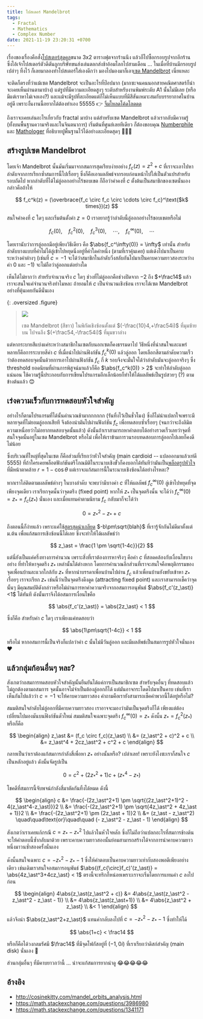 ```yaml
---
title: โปสเตอร์ Mandelbrot
tags:
  - Fractal
  - Mathematics
  - Complex Number
date: 2021-11-19 23:20:31 +0700
---
```


เรื่องของเรื่องคือสั่ง[โปสเตอร์สุดคูล][euclid poster]ขนาด 3x2 ตารางฟุตจากร้านนึง แล้วก็ไปซื้อกรอบรูปจากอีกร้าน ซึ่งไอ้เจ้าโปสเตอร์ตัวดีดันถูกบริษัทขนส่งเล่นตลกส่งช้าอ้อมโลกไปสามเดือน ... ในเมื่อที่บ้านมีกรอบรูปเปล่าๆ ทิ้งไว้ ก็เลยมาลองทำโปสเตอร์ใส่เองดีกว่า มองไปมองมาก็เอา[เซต Mandelbrot][mandelbrot set] เนี่ยแหละ

จะติดก็ตรงที่ว่าแม้เซต Mandelbrot จะเป็นอะไรที่ป๊อปมาก (มากซะจนคนนอกสายคณิตศาสตร์ก็น่าจะเคยเห็นผ่านตามาบ้าง) แต่รูปที่มีความละเอียดสูงๆ ระดับสำหรับงานพิมพ์ระดับ A1 นั้นไม่มีเลย (หรือมีแต่เราหาไม่เจอเอง?) และแม้จะมีรูปที่ละเอียดแต่ก็ไม่เห็นแบบที่มีสีสันเหมาะสมกับบรรยากาศในบ้านอยู่ดี เพราะงั้นงานนี้อยากได้ต้องทำเอง 55555 👉 [จิ้มโหลดโค้ดโลดดด][github neizod/poster]

ถึงเราจะเคยเล่นอะไรเกี่ยวกับ fractal มาบ้าง แต่สำหรับเซต Mandelbrot แล้วเรากลับมีความรู้ (ทั้งบนพื้นฐานความจริงและในจินตนาการ) เริ่มต้นที่ศูนย์เลยทีเดียว ก็ต้องขอบคุณ [Numberphile][numberphile video] และ [Mathologer][mathologer video] ที่อธิบายปูพื้นฐานไว้ได้อย่างละเอียดสุดๆ 👏👏👏

## สร้างรูปเซต Mandelbrot

โดยเจ้า Mandelbrot นั้นมันเริ่มมาจากสมการสุดเรียบง่ายอย่าง $f_c(z) = z^2+c$ ที่เราจะเอาไปหาลำดับจากการเรียกซ้ำสมการนี้ไปเรื่อยๆ ซึ่งก็คือเอาผลลัพธ์จากรอบก่อนหน้าไปใส่เป็นตัวแปรสำหรับรอบถัดไป หากลำดับที่ได้ไม่ลู่ออกอย่างไร้ขอบเขต ก็ถือว่าค่าคงที่ $c$ ตั้งต้นเป็นสมาชิกของเซตนั่นเอง กล่าวคือถ้าให้

$$
f_c^k(z) = (\overbrace{f_c \circ f_c \circ \cdots \circ f_c}^\text{$k$ times})(z)
$$

สนใจค่าคงที่ $c$ ใดๆ และเริ่มต้นตั้งค่า $z=0$ เราอยากรู้ว่าลำดับนี้ลู่ออกอย่างไร้ขอบเขตหรือไม่

$$
f_c(0),\quad
f_c^2(0),\quad
f_c^3(0),\quad
\cdots,\quad
f_c^\infty(0),\quad
\cdots
$$

โดยเรานับว่าการลู่ออกมีอยู่เพียงวิธีเดียว คือ $\abs{f_c^\infty(0)} = \infty$ เท่านั้น สำหรับลำดับบางแบบที่ค่าไม่ได้ลู่เข้าไปหยุดนิ่งอยู่ที่ค่าใดค่าหนึ่ง (ตามที่เราคุ้นเคย) แต่เด้งไปมาเป็นคาบระหว่างค่าต่างๆ (เช่นที่ $c={-}1$ จะได้ว่าสมาชิกในลำดับวิ่งสลับกันไปมาเป็นคาบความยาวสองระหว่างค่า $0$ และ $-1$) จะไม่ถือว่าลู่ออกแต่อย่างใด

เห็นได้ไม่ยากว่า สำหรับจำนวนจริง $c$ ใดๆ ช่วงที่ไม่ลู่ออกคือช่วงปิดจาก $-2$ ถึง $+\frac14$ แล้วเราจะสนใจแค่จำนวนจริงทำไมหละ ถ้ายอมให้ $c$ เป็นจำนวนเชิงซ้อน เราจะได้เซต Mandelbrot อย่างที่คุ้นเคยกันดีนั่นเอง

{: .oversized .figure}
> ![](/images/math/mandelbrot.png)
>
> เซต Mandelbrot (สีขาว) ในพิกัดเชิงซ้อนตั้งแต่ $(-\frac{10}4,+\frac54i)$ ที่มุมซ้ายบน ไปจนถึง $(+\frac54,-\frac54i)$ ที่มุมขวาล่าง

แต่หากระบายสีแบ่งแค่ระหว่างสมาชิกในเซตกับนอกเซตก็คงธรรมดาไป วิธีหนึ่งที่น่าสนใจและแพร่หลายก็คือการระบายสีค่า $c$ ที่เมื่อนำไปผ่านฟังก์ชัน $f_c^k(0)$ แล้วลู่ออก โดยเลือกสีตามลำดับความเร็วว่าต้องทดสอบจุดนั้นด้วยการเอาไปผ่านฟังก์ชัน $f_c$ กี่ $k$ รอบจึงจะมั่นใจได้ว่าลำดับมันจะลู่ออกจริงๆ ซึ่ง threshold ยอดนิยมที่ผ่านการพิสูจน์มาแล้วก็คือ $\abs{f_c^k(0)} > 2$ จะทำให้ลำดับลู่ออกแน่นอน ใช้ความรู้นี้ประกอบกับการเขียนโปรแกรมอีกเล็กน้อยก็ทำให้ได้ผลลัพธ์เป็นรูปสวยๆ (?) ตามข้างต้นแล้ว 😊


## เร่งความเร็วกับการทดสอบหัวใจสำคัญ

อย่างไรก็ตามโปรแกรมที่ได้นั้นคำนวณช้ามากกกกกก (รันทิ้งไว้เป็นชั่วโมง) ซึ่งก็ไม่น่าแปลกใจเพราะมีหลายจุดที่ไม่ยอมลู่ออกเสียที จึงต้องนำมันไปผ่านฟังก์ชัน $f_c$ เพื่อทดสอบซ้ำเรื่อยๆ (จนกว่าจะถึงลิมิตความเหนื่อยว่าไม่อยากทดสอบจุดนั้นแล้ว) ดังนั้นถ้าเราสามารถหาคำตอบได้อย่างรวดเร็วเลยว่าจุดที่สนใจจุดนั้นอยู่ในเซต Mandelbrot หรือไม่ เพื่อให้เราข้ามการวนรอบทดสอบการลู่ออกไปเลยก็คงดีไม่น้อย

ซึ่งบริเวณที่ใหญ่ที่สุดในเซต ก็คือส่วนที่เรียกว่าหัวใจสำคัญ (main cardioid -- แปลออกมาแล้วเท่ดี 5555) ที่ถ้าใครเคยพล็อตฟังก์ชันตรีโกณมิติในระนาบเชิงขั้วก็คงบอกได้ทันทีว่ามันเป็น[พล็อตรูปหัวใจ][cardioid]ที่มีหน้าตาคล้าย $r=1-\cos\theta$ แต่เราจะแก้สมการนี้ในระนาบเชิงซ้อนได้อย่างไรหละ?

หากเราไล่ติดตามผลลัพธ์ต่างๆ ในบางลำดับ จะพบว่ามีบางค่า $c$ ที่ให้ผลลัพธ์ $f_c^\infty(0)$ ลู่เข้าไปหยุดที่จุดเพียงจุดเดียว เราเรียกจุดนั้นว่าจุดตรึง (fixed point) หากให้ $z_\ast$ เป็นจุดตรึงนั้น จะได้ว่า $f_c^\infty(0) = z_\ast = f_c(z_\ast)$ นั่นเอง และเมื่อแทนค่าตามนิยาม $f_c$ กลับมาก็จะได้ว่า

$$
0 = z_\ast^2 - z_\ast + c
$$

ถึงตอนนี้ก็ง่ายแล้ว เพราะแค่ใช้[สูตรสุดน่าเกลียด][quadratic formula] $-b\pm\sqrt{blah}$ ที่เรารู้จักกันไม่ดีมาตั้งแต่ม.ต้น เพื่อแก้สมการเชิงซ้อนนี้ได้เลย ซึ่งจะทำให้ได้ผลลัพธ์ว่า

$$
z_\ast = \frac{1 \pm \sqrt{1-4c}}{2}
$$

แต่นี่ยังเป็นแค่ครึ่งทางการคำนวณ เพราะสิ่งที่เราต้องการหาจริงๆ คือค่า $c$ ที่สอดคล้องกับเงื่อนไขบางอย่าง ที่ทำให้หาจุดตรึง $z_\ast$ เหล่านั้นได้ต่างหาก โดยการคำนวณอีกส่วนที่เราจะสนใจคือพฤติกรรมของจุดเพื่อนบ้านละแวกใกล้กับ $z_\ast$ ที่หากนำบรรดาเพื่อนบ้านไปผ่าน $f_c$ แล้วเพื่อนบ้านยังขยับเข้าหา $z_\ast$ เรื่อยๆ เราจะเรียก $z_\ast$ เช่นนี้ว่าเป็นจุดตรึงดึงดูด (attracting fixed point) และเราสามารถเช็คว่าจุดนั้นๆ มีคุณสมบัติดังกล่าวหรือไม่ผ่านการหาค่าความจริงจากอสมการอนุพันธ์ $\abs{f_c'(z_\ast)}<1$ ได้ทันที ดังนั้นเราจึงได้อสมการเงื่อนไขคือ

$$
\abs{f_c'(z_\ast)} = \abs{2z_\ast} < 1
$$

ซึ่งก็คือ สำหรับค่า $c$ ใดๆ เราเพียงแค่ทดสอบว่า

$$
\abs{1\pm\sqrt{1-4c}} < 1
$$

หรือไม่ หากอสมการนี้เป็นจริงก็แปลว่าค่า $c$ นั้นไม่มีวันลู่ออก และมีผลลัพธ์เป็นสมการรูปหัวใจนั่นเอง ❤️


## แล้วกลุ่มก้อนอื่นๆ หละ?

สังเกตว่าอสมการทดสอบหัวใจสำคัญนั้นยืนยันได้แค่การเป็นสมาชิกเซต สำหรับจุดอื่นๆ ที่ทดสอบแล้วไม่ถูกต้องตามอสมการ จุดนั้นอาจไม่จำเป็นต้องลู่ออกก็ได้ แต่มันอาจกระโดดไปมาเป็นคาบ เช่นที่เราเห็นกันไปแล้วว่า $c=-1$ จะให้คาบความยาวสอง คำถามคือเรายังสามารถเช็คค่าพวกนี้ได้อยู่หรือไม่?

สมมติสนใจลำดับไม่ลู่ออกที่มีคาบความยาวสอง เราอาจจะมองว่ามันเป็นจุดตรึงก็ได้ เพียงแต่ต้องเปลี่ยนไปมองมันบนฟังก์ชันตัวใหม่ สมมติสนใจเฉพาะจุดตรึง $f_c^\infty(0)=z_*$ ดังนั้น $z_\ast = f_c^2(z_\ast)$ หรือก็คือ

$$
\begin{align}
z_\ast &= (f_c \circ f_c)(z_\ast) \\
       &= (z_\ast^2 + c)^2 + c \\
       &= z_\ast^4 + 2cz_\ast^2 + c^2 + c
\end{align}
$$

กลายเป็นว่าเราต้องแก้สมการกำลังสี่เพื่อหา $z_\ast$ อย่างนั้นหรือ? เปล่าเลย! เพราะยังไงซะเราก็สนใจ $c$ เป็นหลักอยู่แล้ว ดังนั้นจัดรูปเป็น

$$
0 = c^2 + (2z_\ast^2+1)c + (z_\ast^4-z_\ast)
$$

โชคดีที่สมการนี้จับพจน์กำลังสี่มาตัดกันทิ้งได้หมด ดังนี้

$$
\begin{align}
c &= \frac{-(2z_\ast^2+1) \pm \sqrt{(2z_\ast^2+1)^2 - 4(z_\ast^4-z_\ast)}}2 \\
  &= \frac{-(2z_\ast^2+1) \pm \sqrt{4z_\ast^2 + 4z_\ast + 1}}2 \\
  &= \frac{-(2z_\ast^2+1) \pm (2z_\ast + 1)}2 \\
  &= (z_\ast - z_\ast^2)  \quad\quad\text{or}\quad\quad  (- z_\ast^2 - z_\ast - 1)
\end{align}
$$

สังเกตว่าเราเคยแก้กรณี $c=z_\ast-z_\ast^2$ ไปแล้วในหัวใจหลัก ซึ่งก็ไม่ถือว่าแปลกอะไรที่สมการข้างต้นจะให้คำตอบนี้ซ้ำกลับมาด้วย เพราะคาบความยาวสองนั้นย่อมสามารถสร้างได้จากการนำคาบความยาวหนึ่งมาวนซ้ำสองครั้งนั่นเอง

ดังนั้นสนใจเฉพาะ $c=-z_\ast^2-z_\ast-1$ ซึ่งให้คำตอบเป็นคาบความยาวเท่ากับสองพอดีเพียงอย่างเดียว เช่นเดิมเราสนใจอสมการอนุพันธ์ $\abs{(f_c{\circ}f_c)'(z_\ast)} = \abs{4z_\ast^3+4cz_\ast} < 1$ ตรงนี้จะทริกกี้หน่อยเพราะเราจะเริ่มโดยการแทนค่า $c$ ลงไปก่อน

$$
\begin{align}
4\abs{z_\ast(z_\ast^2 + c)}
  &= 4\abs{z_\ast(z_\ast^2 - z_\ast^2 - z_\ast - 1)} \\
  &= 4\abs{z_\ast(z_\ast+1)} \\
  &= 4\abs{z_\ast^2 + z_\ast} \\
  &< 1
\end{align}
$$

แล้วจึงนำ $\abs{z_\ast^2+z_\ast}$ แทนค่ากลับลงไปที่ $c=-z_\ast^2-z_\ast-1$ ซึ่งทำให้ได้

$$
\abs{1+c} < \frac14
$$

หรือก็คือได้วงกลมรัศมี $\frac14$ ที่มีจุดโฟกัสอยู่ที่ $(-1,0i)$ ที่เราเรียกว่าดิสก์สำคัญ (main disk) นั่นเอง 💫

ส่วนกลุ่มอื่นๆ ที่มีคาบยาวกว่านี้ ... น่าจะแก้สมการยากน่าดู 😂😂😂😂😂


## อ้างอิง

- <http://cosinekitty.com/mandel_orbits_analysis.html>
- <https://math.stackexchange.com/questions/3986980>
- <https://math.stackexchange.com/questions/1341171>


[github neizod/poster]: //github.com/neizod/poster

[numberphile video]: //youtu.be/FFftmWSzgmk
[mathologer video]: //youtu.be/9gk_8mQuerg

[euclid poster]: //www.c82.net/euclid/posters/
[mandelbrot set]: //en.wikipedia.org/wiki/Mandelbrot_set
[cardioid]: //en.wikipedia.org/wiki/Cardioid
[quadratic formula]: //en.wikipedia.org/wiki/Quadratic_formula
